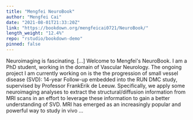 ```yaml
---
title: "Mengfei NeuroBook"
author: "Mengfei Cai"
date: "2021-08-01T21:33:20Z"
link: "https://bookdown.org/mengfeicai0721/NeuroBook/"
length_weight: "12.4%"
repo: "rstudio/bookdown-demo"
pinned: false
---
```


Neuroimaging is fascinating. [...] Welcome to Mengfei's NeuroBook. I am a PhD student, working in the domain of Vascular Neurology. The ongoing project I am currently working on is the the progression of small vessel disease (SVD): 14-year Follow-up embedded into the RUN DMC study, supervised by Professor FrankErik de Leeuw. Specifically, we apply some neuroimaging analyses to extract the structural/diffusion information from MRI scans in an effort to leverage these information to gain a better understanding of SVD. MRI has emerged as an increasingly popular and powerful way to study in vivo ...
